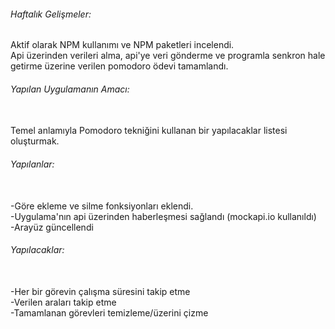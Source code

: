 <h6>Haftalık Gelişmeler:</h6>
Aktif olarak NPM kullanımı ve NPM paketleri incelendi.<br>
Api üzerinden verileri alma, api'ye veri gönderme ve programla senkron hale getirme üzerine verilen pomodoro ödevi tamamlandı.
<br>
<h6>Yapılan Uygulamanın Amacı:</h6><br>
Temel anlamıyla Pomodoro tekniğini kullanan bir yapılacaklar listesi oluşturmak.
<br>
<h6>Yapılanlar:</h6><br>
-Göre ekleme ve silme fonksiyonları eklendi.<br>
-Uygulama'nın api üzerinden haberleşmesi sağlandı (mockapi.io kullanıldı)<br>
-Arayüz güncellendi
<br>
<h6>Yapılacaklar:</h6><br>
-Her bir görevin çalışma süresini takip etme<br>
-Verilen araları takip etme<br>
-Tamamlanan görevleri temizleme/üzerini çizme

